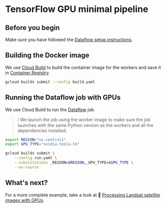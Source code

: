 # TensorFlow GPU minimal pipeline

## Before you begin

Make sure you have followed the
[Dataflow setup instructions](../../README.md).

## Building the Docker image

We use
[Cloud Build](https://cloud.google.com/build)
to build the container image for the workers and save it in
[Container Registry](https://cloud.google.com/container-registry/).

```sh
gcloud builds submit --config build.yaml
```

## Running the Dataflow job with GPUs

We use Cloud Build to run the [Dataflow](https://cloud.google.com/dataflow) job.

> ℹ️ We launch the job using the worker image to make sure the job launches
> with the same Python version as the workers and all the dependencies installed.

```sh
export REGION="us-central1"
export GPU_TYPE="nvidia-tesla-t4"

gcloud builds submit \
    --config run.yaml \
    --substitutions _REGION=$REGION,_GPU_TYPE=$GPU_TYPE \
    --no-source
```

## What's next?

For a more complete example, take a look at
📝 [Processing Landsat satellite images with GPUs](https://cloud.google.com/dataflow/docs/samples/satellite-images-gpus).
